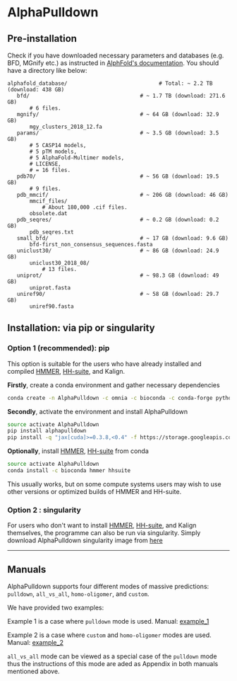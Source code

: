 # AlphaPulldown

## Pre-installation
Check if you have downloaded necessary parameters and databases (e.g. BFD, MGnify etc.) as instructed in [AlphFold's documentation](https://github.com/deepmind/alphafold). You should have a directory like below:
 ```
 alphafold_database/                             # Total: ~ 2.2 TB (download: 438 GB)
    bfd/                                   # ~ 1.7 TB (download: 271.6 GB)
        # 6 files.
    mgnify/                                # ~ 64 GB (download: 32.9 GB)
        mgy_clusters_2018_12.fa
    params/                                # ~ 3.5 GB (download: 3.5 GB)
        # 5 CASP14 models,
        # 5 pTM models,
        # 5 AlphaFold-Multimer models,
        # LICENSE,
        # = 16 files.
    pdb70/                                 # ~ 56 GB (download: 19.5 GB)
        # 9 files.
    pdb_mmcif/                             # ~ 206 GB (download: 46 GB)
        mmcif_files/
            # About 180,000 .cif files.
        obsolete.dat
    pdb_seqres/                            # ~ 0.2 GB (download: 0.2 GB)
        pdb_seqres.txt
    small_bfd/                             # ~ 17 GB (download: 9.6 GB)
        bfd-first_non_consensus_sequences.fasta
    uniclust30/                            # ~ 86 GB (download: 24.9 GB)
        uniclust30_2018_08/
            # 13 files.
    uniprot/                               # ~ 98.3 GB (download: 49 GB)
        uniprot.fasta
    uniref90/                              # ~ 58 GB (download: 29.7 GB)
        uniref90.fasta
 ```

## Installation: via pip or singularity 

### Option 1 (recommended): pip
This option is suitable for the users who have already installed and compiled [HMMER](http://hmmer.org/documentation.html), [HH-suite](https://github.com/soedinglab/hh-suite), and Kalign.

**Firstly**, create a conda environment and gather necessary dependencies 
```bash
conda create -n AlphaPulldown -c omnia -c bioconda -c conda-forge python==3.7 openmm pdbfixer kalign2=2.04 cctbx-base
```

**Secondly**, activate the environment and install AlphaPulldown
```bash
source activate AlphaPulldown
pip install alphapulldown
pip install -q "jax[cuda]>=0.3.8,<0.4" -f https://storage.googleapis.com/jax-releases/jax_cuda_releases.html
```

**Optionally**, install [HMMER](http://hmmer.org/documentation.html), [HH-suite](https://github.com/soedinglab/hh-suite) from conda
```bash
source activate AlphaPulldown
conda install -c bioconda hmmer hhsuite
```
This usually works, but on some compute systems users may wish to use other versions or optimized builds of HMMER and HH-suite.

### Option 2 : singularity
For users who don't want to install [HMMER](http://hmmer.org/documentation.html), [HH-suite](https://github.com/soedinglab/hh-suite), and Kalign themselves, the programme can also be run via singularity. Simply download AlphaPulldown singularity image from [here](https://oc.embl.de/index.php/s/KR8d4m8ASN9p3gs)

------

## Manuals
AlphaPulldown supports four different modes of massive predictions: ```pulldown```, ```all_vs_all```, ```homo-oligomer```, and ```custom```.

We have provided two examples:

Example 1 is a case where ```pulldown``` mode is used. Manual: [example_1](./example_1.md)

Example 2 is a case where ```custom``` and ```homo-oligomer``` modes are used. Manual: [example_2](./example_2.md) 

```all_vs_all``` mode can be viewed as a special case of the ```pulldown``` mode thus the instructions of this mode are aded as Appendix in both manuals mentioned above. 
